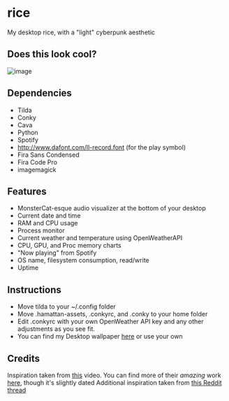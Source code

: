# rice
My desktop rice, with a "light" cyberpunk aesthetic

## Does this look cool?
![image](https://github.com/anishgoyal1108/rice/assets/90469168/c4bcaf59-9a82-4a93-b4db-bf04d6721ad2)

## Dependencies
* Tilda
* Conky
* Cava
* Python
* Spotify
* http://www.dafont.com/ll-record.font (for the play symbol)
* Fira Sans Condensed
* Fira Code Pro
* imagemagick

## Features
* MonsterCat-esque audio visualizer at the bottom of your desktop
* Current date and time
* RAM and CPU usage
* Process monitor
* Current weather and temperature using OpenWeatherAPI
* CPU, GPU, and Proc memory charts
* "Now playing" from Spotify
* OS name, filesystem consumption, read/write
* Uptime

## Instructions
* Move tilda to your ~/.config folder
* Move .hamattan-assets, .conkyrc, and .conky to your home folder
* Edit .conkyrc with your own OpenWeather API key and any other adjustments as you see fit.
* You can find my Desktop wallpaper [here](https://imgur.com/a/wX1cq0I) or use your own

## Credits
Inspiration taken from [this](https://www.youtube.com/watch?v=1uHQ1493c04) video. You can find more of their *amazing* work [here](https://github.com/sysadmin-info), though it's slightly dated
Additional inspiration taken from [this Reddit thread](https://www.reddit.com/r/unixporn/comments/1200h9o/i3wm_black_and_white_minimalist_rice/)
